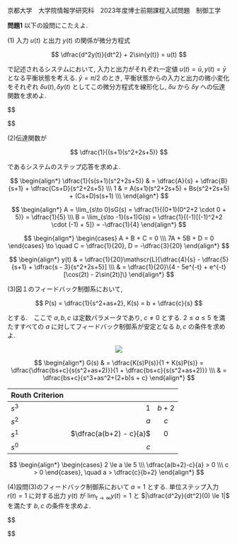 京都大学　大学院情報学研究科　2023年度博士前期課程入試問題　制御工学

**問題1** 以下の設問にこたえよ.

(1) 入力 $u(t)$ と出力 $y(t)$ の関係が微分方程式

$$
    \dfrac{d^2y(t)}{dt^2} + 2\sin{y(t)} = u(t)
$$

で記述されるシステムにおいて, 入力と出力がそれぞれ一定値 $u(t) = \bar{u}, y(t) = \bar{y}$ となる平衡状態を考える. $\bar{y} = π/2$ のとき, 平衡状態からの入力と出力の微小変化をそれぞれ $δu(t), δy(t)$ としてこの微分方程式を線形化し, $δu$ から $δy$ への伝達関数を求めよ.

$$

$$

(2)伝達関数が

$$
    \dfrac{1}{(s+1)(s^2+2s+5)}
$$

であるシステムのステップ応答を求めよ.


$$
    \begin{align*}
        \dfrac{1}{s(s+1)(s^2+2s+5)} & = \dfrac{A}{s} + \dfrac{B}{s+1} + \dfrac{Cs+D}{s^2+2s+5} \\\
        1 & = A(s+1)(s^2+2s+5) + Bs(s^2+2s+5) + (Cs+D)s(s+1) \\\
    \end{align*}
$$

$$
    \begin{align*}
        A = \lim_{s\to 0}sG(s) = \dfrac{1}{(0+1)(0^2+2 \cdot 0 + 5)} = \dfrac{1}{5} \\\
        B = \lim_{s\to -1}(s+1)G(s) = \dfrac{1}{(-1)[(-1)^2+2 \cdot (-1) + 5]} = -\dfrac{1}{4}
    \end{align*}    
$$

$$
    \begin{align*}
        \begin{cases}
            A + B + C = 0 \\\
            7A + 5B + D = 0 
        \end{cases} \to \quad
        C = \dfrac{1}{20}, D = -\dfrac{3}{20}
    \end{align*}    
$$

$$
    \begin{align*}
        y(t) & = \dfrac{1}{20}\mathscr{L}[\dfrac{4}{s} - \dfrac{5}{s+1} + \dfrac{s - 3}{s^2+2s+5}] \\\
        & = \dfrac{1}{20}\{4 - 5e^{-t} + e^{-t}[\cos(2t) - 2\sin(2t)]\}
    \end{align*}    
$$


(3)図１のフィードバック制御系において,

$$
    P(s) = \dfrac{1}{s^2+as+2}, K(s) = b + \dfrac{c}{s}
$$

とする.　ここで $a,b,c$ は定数パラメータであり, $c \ne 0$ とする. $2 \le a \le 5$ を満たすすべての $a$ に対してフィードバック制御系が安定となる $b,c$ の条件を求めよ.


<p align="center">
    <img src="https://gcdnb.pbrd.co/images/qpx5Kd0h0uUX.png?o=1"/>
</p>

$$
    \begin{align*}
        G(s) & = \dfrac{K(s)P(s)}{1 + K(s)P(s)} = \dfrac{\dfrac{bs+c}{s(s^2+as+2)}}{1 + \dfrac{bs+c}{s(s^2+as+2)}} \\\
        & = \dfrac{bs+c}{s^3+as^2+(2+b)s + c}
    \end{align*}
$$

<center>

| Routh Criterion |  | |
| :-----| ----: | :----: |
| $s^3$ | $1$ | $b+2$ |
| $s^2$ | $a$ | $c$ |
| $s^1$ | $\dfrac{a(b+2) - c}{a}$ | 0 |
| $s^0$ | $c$ |

</center>

$$
    \begin{align*}
        \begin{cases} 2 \le a \le 5 \\\ \dfrac{a(b+2)-c}{a} > 0 \\\ c > 0 \end{cases}, 
        \quad a > \dfrac{c}{b+2}
    \end{align*}
$$


(4)設問(3)のフィードバック制御系において $a = 1$ とする. 単位ステップ入力 $r(t) = 1$ に対する出力 $y(t)$ が $\lim_{t\to ∞}y(t) = 1$ と $|\dfrac{d^2y}{dt^2}(0) \le 1|$ を満たす $b,c$ の条件を求めよ.

$$
    
$$

